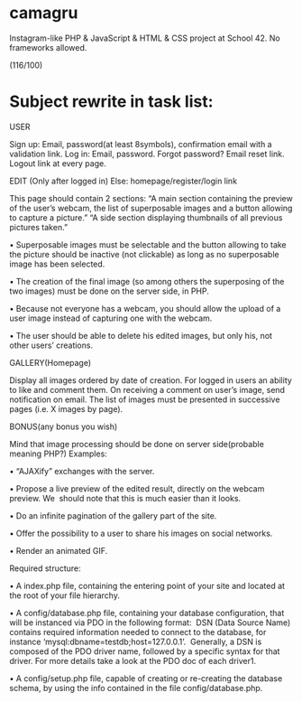 # camagru
Instagram-like PHP &amp; JavaScript &amp; HTML &amp; CSS project at School 42. No frameworks allowed.

(116/100)

# Subject rewrite in task list:

USER

Sign up:
Email, password(at least 8symbols), confirmation email with a validation link.
Log in:
Email, password.
Forgot password? Email reset link.
Logout link at every page.

EDIT (Only after logged in) Else: homepage/register/login link 

This page should contain 2 sections:
“A main section containing the preview of the user’s webcam, the list of superposable images and a button allowing to capture a picture.”
“A side section displaying thumbnails of all previous pictures taken.”

   •    Superposable images must be selectable and the button allowing to take the picture should be inactive (not clickable) as long as no superposable image has been selected.  


   •    The creation of the final image (so among others the superposing of the two images) must be done on the server side, in PHP.


   •    Because not everyone has a webcam, you should allow the upload of a user image instead of capturing one with the webcam.

   •    The user should be able to delete his edited images, but only his, not other users’ creations.

GALLERY(Homepage)

Display all images ordered by date of creation.
For logged in users an ability to like and comment them.
On receiving a comment on user’s image, send notification on email.
The list of images must be presented in successive pages (i.e. X images by page).


BONUS(any bonus you wish)

Mind that image processing should be done on server side(probable meaning PHP?)
Examples:

   •    “AJAXify” exchanges with the server.


   •    Propose a live preview of the edited result, directly on the webcam preview. We  should note that this is much easier than it looks.


   •    Do an infinite pagination of the gallery part of the site.


   •    Offer the possibility to a user to share his images on social networks.


   •    Render an animated GIF.


Required structure:

   •    A index.php file, containing the entering point of your site and located at the root of your file hierarchy.  


   •    A config/database.php file, containing your database configuration, that will be instanced via PDO in the following format:  DSN (Data Source Name) contains required information needed to connect to the database, for instance ‘mysql:dbname=testdb;host=127.0.0.1’.  Generally, a DSN is composed of the PDO driver name, followed by a specific syntax for that driver. For more details take a look at the PDO doc of each driver1.  


   •    A config/setup.php file, capable of creating or re-creating the database schema, by using the info contained in the file config/database.php.
